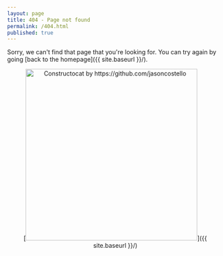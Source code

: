 ```yaml
---
layout: page
title: 404 - Page not found
permalink: /404.html
published: true
---
```


Sorry, we can't find that page that you're looking for. You can try again by going [back to the homepage]({{ site.baseurl }}/).

<center>[<img src="{{ site.baseurl }}/images/404.jpg" alt="Constructocat by https://github.com/jasoncostello" style="width: 400px;"/>]({{ site.baseurl }}/)</center>
